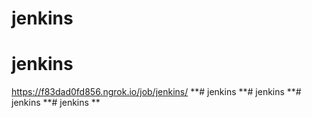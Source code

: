 
# jenkins
# jenkins   

https://f83dad0fd856.ngrok.io/job/jenkins/
**# jenkins
**# jenkins
**# jenkins
**# jenkins
**

